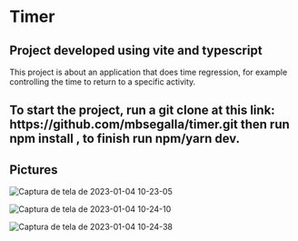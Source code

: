 <h1>Timer</h1>

<h2>Project developed using vite and typescript</h2>

<p>This project is about an application that does time regression, for example controlling the time to return to a specific activity.</p>

<h2>To start the project, run a git clone at this link: https://github.com/mbsegalla/timer.git then run npm install , to finish run npm/yarn dev.</h2>

<h2>Pictures</h2>

![Captura de tela de 2023-01-04 10-23-05](https://user-images.githubusercontent.com/69018143/210564510-e09f29b5-40c0-4873-8adc-3b47370f8a2c.png)

![Captura de tela de 2023-01-04 10-24-10](https://user-images.githubusercontent.com/69018143/210564641-7aca5239-dd34-40f3-96f2-71b5d28f8e06.png)

![Captura de tela de 2023-01-04 10-24-38](https://user-images.githubusercontent.com/69018143/210564717-385e09f9-4ee1-4609-a378-24854c6572e1.png)

